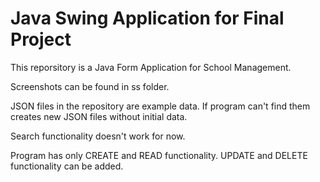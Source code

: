 # Java Swing Application for Final Project

This reporsitory is a Java Form Application for School Management.

Screenshots can be found in ss folder.

JSON files in the repository are example data. If program can't find them creates new JSON files without initial data.

Search functionality doesn't work for now. 

Program has only CREATE and READ functionality. UPDATE and DELETE functionality can be added.
